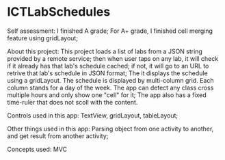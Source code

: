 ICTLabSchedules
===============
Self assessment: I finished A grade; 
For A+ grade, I finished cell merging feature using gridLayout; 

About this project:
This project loads a list of labs from a JSON string provided by a remote service;
then when user taps on any lab, it will check if it already has that lab's schedule 
cached; if not, it will go to an URL to retrive that lab's schedule in JSON format; 
The it displays the schedule using a gridLayout. 
The schedule is displayed by multi-column grid. Each column stands for a day of the week. 
The app can detect any class cross multiple hours and only show one "cell" for it;
The app also has a fixed time-ruler that does not scoll with the content. 

Controls used in this app:
TextView, gridLayout, tableLayout;

Other things used in this app:
Parsing object from one activity to another, and get result from another activity;

Concepts used: 
MVC
